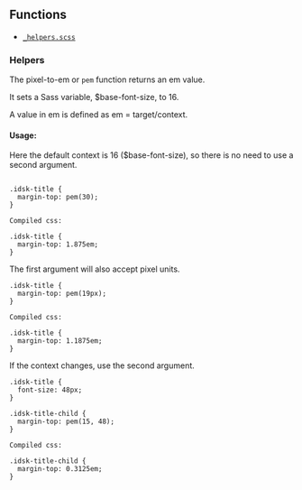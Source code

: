 ## Functions

* [`_helpers.scss`](#helpers)

### <a id="helpers"></a>Helpers

The pixel-to-em or `pem` function returns an em value.

It sets a Sass variable, $base-font-size, to 16.

A value in em is defined as em = target/context.

#### Usage:

Here the default context is 16 ($base-font-size),
so there is no need to use a second argument.

```

.idsk-title {
  margin-top: pem(30);
}

Compiled css:

.idsk-title {
  margin-top: 1.875em;
}

```

The first argument will also accept pixel units.

```
.idsk-title {
  margin-top: pem(19px);
}

Compiled css:

.idsk-title {
  margin-top: 1.1875em;
}

```

If the context changes, use the second argument.

```
.idsk-title {
  font-size: 48px;
}

.idsk-title-child {
  margin-top: pem(15, 48);
}

Compiled css:

.idsk-title-child {
  margin-top: 0.3125em;
}